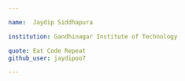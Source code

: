 ```yaml
---

name:  Jaydip Siddhapura

institution: Gandhinagar Institute of Technology

quote: Eat Code Repeat
github_user: jaydipoo7

---
```

